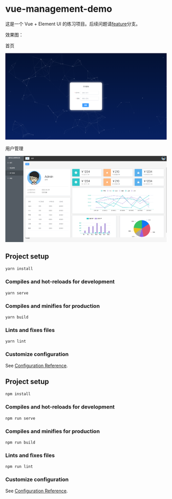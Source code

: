 # vue-management-demo

这是一个 Vue + Element UI 的练习项目。后续问题请[feature](https://github.com/buxianshan/vue-management-demo/tree/feature#readme)分支。

效果图：

首页

![](./src/assets/images/WX20220609-193844%402x.png)

用户管理

![](./src/assets/images/WX20220609-193938%402x.png)

## Project setup

```
yarn install
```

### Compiles and hot-reloads for development

```
yarn serve
```

### Compiles and minifies for production

```
yarn build
```

### Lints and fixes files

```
yarn lint
```

### Customize configuration

See [Configuration Reference](https://cli.vuejs.org/config/).

## Project setup

```
npm install
```

### Compiles and hot-reloads for development

```
npm run serve
```

### Compiles and minifies for production

```
npm run build
```

### Lints and fixes files

```
npm run lint
```

### Customize configuration

See [Configuration Reference](https://cli.vuejs.org/config/).
